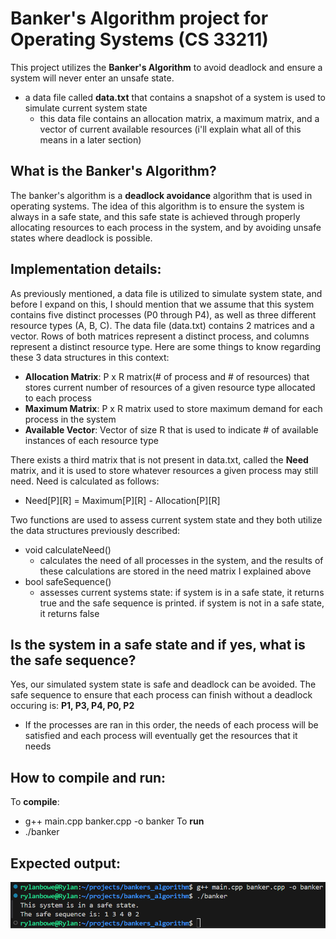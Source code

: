 # Banker's Algorithm project for Operating Systems (CS 33211)

This project utilizes the **Banker's Algorithm** to avoid deadlock and ensure a system will never enter an unsafe state.

- a data file called **data.txt** that contains a snapshot of a system is used to simulate current system state
    - this data file contains an allocation matrix, a maximum matrix, and a vector of current available resources (i'll explain what all of this means in a later section)

## What is the Banker's Algorithm?
The banker's algorithm is a **deadlock avoidance** algorithm that is used in operating systems. The idea of this algorithm is to ensure the system is always in a safe state, and this safe state is achieved through properly allocating resources to each process in the system, and by avoiding unsafe states where deadlock is possible.

## Implementation details:
As previously mentioned, a data file is utilized to simulate system state, and before I expand on this, I should mention that we assume that this system contains five distinct processes (P0 through P4), as well as three different resource types (A, B, C). The data file (data.txt) contains 2 matrices and a vector. Rows of both matrices represent a distinct process, and columns represent a distinct resource type. Here are some things to know regarding these 3 data structures in this context:

- **Allocation Matrix**: P x R matrix(# of process and # of resources) that stores current number of resources of a given resource type allocated to each process
- **Maximum Matrix**: P x R matrix used to store maximum demand for each process in the system
- **Available Vector**: Vector of size R that is used to indicate # of available instances of each resource type

There exists a third matrix that is not present in data.txt, called the **Need** matrix, and it is used to store whatever resources a given process may still need. Need is calculated as follows:

- Need[P][R] = Maximum[P][R] - Allocation[P][R]

Two functions are used to assess current system state and they both utilize the data structures previously described:

- void calculateNeed()
    - calculates the need of all processes in the system, and the results of these calculations are stored in the need matrix I explained above
- bool safeSequence()
    - assesses current systems state: if system is in a safe state, it returns true and the safe sequence is printed. if system is not in a safe state, it returns false

## Is the system in a safe state and if yes, what is the safe sequence?
Yes, our simulated system state is safe and deadlock can be avoided. The safe sequence to ensure that each process can finish without a deadlock occuring is: **P1, P3, P4, P0, P2**

- If the processes are ran in this order, the needs of each process will be satisfied and each process will eventually get the resources that it needs

## How to compile and run:
To **compile**:
- g++ main.cpp banker.cpp -o banker
To **run**
- ./banker

## Expected output:

![banker's algorithm output](screenshot.png)
